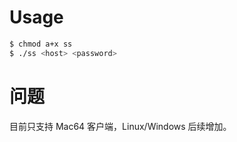 # Usage

```bash
$ chmod a+x ss
$ ./ss <host> <password>
```

# 问题
目前只支持 Mac64 客户端，Linux/Windows 后续增加。
